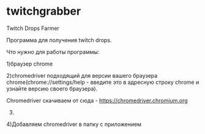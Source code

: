 # twitchgrabber
Twitch Drops Farmer

Программа для получения twitch drops.

Что нужно для работы программы:

  1)браузер chrome

  2)chromedriver подходящий для версии вашего браузера chrome(chrome://settings/help - введите это в адресную строку chrome и узнайте версию своего браузера).

   Chromedriver скачиваем от сюда - https://chromedriver.chromium.org
   
  3)

  4)Добавляем chromedriver в папку с приложением
